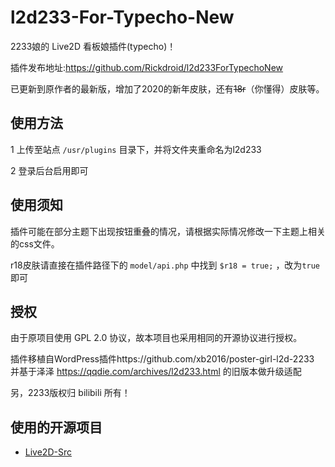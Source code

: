 # l2d233-For-Typecho-New
2233娘的 Live2D 看板娘插件(typecho)！

插件发布地址:https://github.com/Rickdroid/l2d233ForTypechoNew

已更新到原作者的最新版，增加了2020的新年皮肤，还有~~18r~~（你懂得）皮肤等。

## 使用方法

1 上传至站点 `/usr/plugins` 目录下，并将文件夹重命名为l2d233

2 登录后台启用即可

## 使用须知
插件可能在部分主题下出现按钮重叠的情况，请根据实际情况修改一下主题上相关的css文件。

r18皮肤请直接在插件路径下的 `model/api.php` 中找到 `$r18 = true;` ，改为`true`即可

## 授权
由于原项目使用 GPL 2.0 协议，故本项目也采用相同的开源协议进行授权。

插件移植自WordPress插件https://github.com/xb2016/poster-girl-l2d-2233
并基于泽泽 https://qqdie.com/archives/l2d233.html 的旧版本做升级适配

另，2233版权归 bilibili 所有！

## 使用的开源项目
 - [Live2D-Src](https://github.com/journey-ad/live2d_src)
